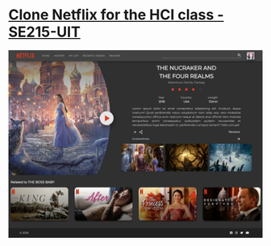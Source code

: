 # [Clone Netflix for the HCI class - SE215-UIT]

![](./capture.jpg)

[Clone Netflix for the HCI class - SE215-UIT]: https://nostalgic-lichterman-4cf223.netlify.com/login
